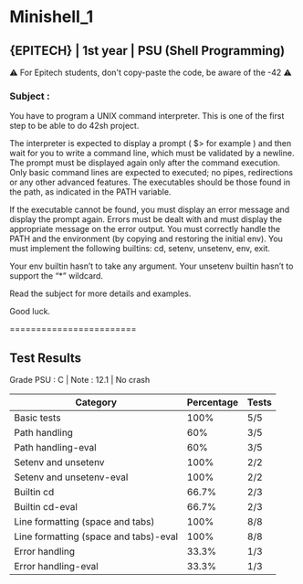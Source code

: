 # Minishell_1
## {EPITECH} | 1st year | PSU (Shell Programming)

⚠️ For Epitech students, don't copy-paste the code, be aware of the -42 ⚠️

### Subject : &nbsp;

You have to program a UNIX command interpreter.
This is one of the first step to be able to do 42sh project.

The interpreter is expected to display a prompt ( $> for example ) and then wait for you to write a command
line, which must be validated by a newline.
The prompt must be displayed again only after the command execution.
Only basic command lines are expected to executed; no pipes, redirections or any other advanced features.
The executables should be those found in the path, as indicated in the PATH variable.

If the executable cannot be found, you must display an error message and display the prompt again.
Errors must be dealt with and must display the appropriate message on the error output.
You must correctly handle the PATH and the environment (by copying and restoring the initial env).
You must implement the following builtins: cd, setenv, unsetenv, env, exit.

Your env builtin hasn’t to take any argument. Your unsetenv builtin hasn’t to support the “*” wildcard.

Read the subject for more details and examples.

Good luck.

========================

## Test Results
Grade PSU : C | Note : 12.1 | No crash

| Category                              | Percentage | Tests     |
|---------------------------------------|------------|-----------|
| Basic tests                           | 100%       | 5/5       |
| Path handling                         | 60%        | 3/5       |
| Path handling-eval                    | 60%        | 3/5       |
| Setenv and unsetenv                   | 100%       | 2/2       |
| Setenv and unsetenv-eval              | 100%       | 2/2       |
| Builtin cd                            | 66.7%      | 2/3       |
| Builtin cd-eval                       | 66.7%      | 2/3       |
| Line formatting (space and tabs)      | 100%       | 8/8       |
| Line formatting (space and tabs)-eval | 100%       | 8/8       |
| Error handling                        | 33.3%      | 1/3       |
| Error handling-eval                   | 33.3%      | 1/3       |


<!--
| **End scores**                        | **21.6%**  | **11/51** | **Yes (7)** |
-->
